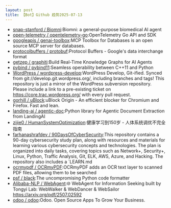 ```yaml
---
layout: post
title: 【Bot】Github 趋势2025-07-13
---
```


* [snap-stanford / Biomni](https://github.com/snap-stanford/Biomni):Biomni: a general-purpose biomedical AI agent
* [open-telemetry / opentelemetry-go](https://github.com/open-telemetry/opentelemetry-go):OpenTelemetry Go API and SDK
* [googleapis / genai-toolbox](https://github.com/googleapis/genai-toolbox):MCP Toolbox for Databases is an open source MCP server for databases.
* [protocolbuffers / protobuf](https://github.com/protocolbuffers/protobuf):Protocol Buffers - Google's data interchange format
* [getzep / graphiti](https://github.com/getzep/graphiti):Build Real-Time Knowledge Graphs for AI Agents
* [pybind / pybind11](https://github.com/pybind/pybind11):Seamless operability between C++11 and Python
* [WordPress / wordpress-develop](https://github.com/WordPress/wordpress-develop):WordPress Develop, Git-ified. Synced from git://develop.git.wordpress.org/, including branches and tags! This repository is just a mirror of the WordPress subversion repository. Please include a link to a pre-existing ticket on https://core.trac.wordpress.org/ with every pull request.
* [gorhill / uBlock](https://github.com/gorhill/uBlock):uBlock Origin - An efficient blocker for Chromium and Firefox. Fast and lean.
* [landing-ai / agentic-doc](https://github.com/landing-ai/agentic-doc):Python library for Agentic Document Extraction from LandingAI
* [zijie0 / HumanSystemOptimization](https://github.com/zijie0/HumanSystemOptimization):健康学习到150岁 - 人体系统调优不完全指南
* [farhanashrafdev / 90DaysOfCyberSecurity](https://github.com/farhanashrafdev/90DaysOfCyberSecurity):This repository contains a 90-day cybersecurity study plan, along with resources and materials for learning various cybersecurity concepts and technologies. The plan is organized into daily tasks, covering topics such as Network+, Security+, Linux, Python, Traffic Analysis, Git, ELK, AWS, Azure, and Hacking. The repository also includes a `LEARN.md
* [ocrmypdf / OCRmyPDF](https://github.com/ocrmypdf/OCRmyPDF):OCRmyPDF adds an OCR text layer to scanned PDF files, allowing them to be searched
* [psf / black](https://github.com/psf/black):The uncompromising Python code formatter
* [Alibaba-NLP / WebAgent](https://github.com/Alibaba-NLP/WebAgent):🌐 WebAgent for Information Seeking built by Tongyi Lab: WebWalker & WebDancer & WebSailor https://arxiv.org/pdf/2507.02592
* [odoo / odoo](https://github.com/odoo/odoo):Odoo. Open Source Apps To Grow Your Business.
